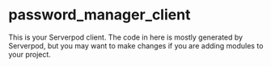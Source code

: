 # password_manager_client

This is your Serverpod client. The code in here is mostly generated by
Serverpod, but you may want to make changes if you are adding modules to your
project.
